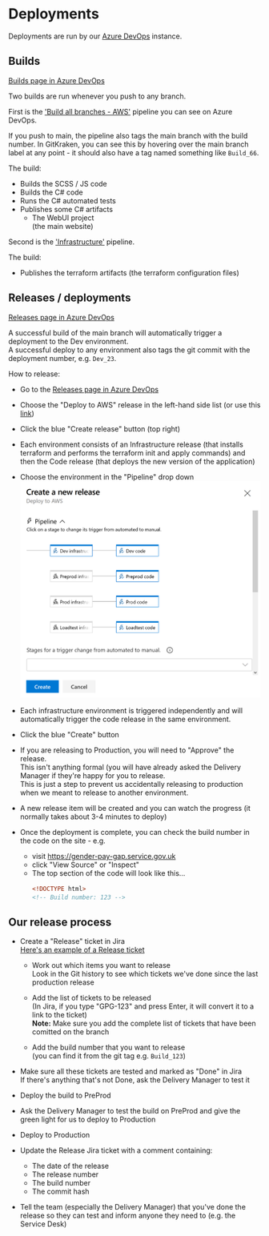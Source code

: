 # Deployments

Deployments are run by our [Azure DevOps](https://dev.azure.com/govtequalitiesoffice/Gender%20Pay%20Gap/_build) instance.

## Builds
[Builds page in Azure DevOps](https://dev.azure.com/govtequalitiesoffice/Gender%20Pay%20Gap/_build)

Two builds are run whenever you push to any branch.  

First is the ['Build all branches - AWS'](https://dev.azure.com/govtequalitiesoffice/Gender%20Pay%20Gap/_build?definitionId=5)
pipeline you can see on Azure DevOps.

If you push to main, the pipeline also tags the main branch with the build number.
In GitKraken, you can see this by hovering over the main branch label at any point - it should also have a tag named something like `Build_66`.

The build:
* Builds the SCSS / JS code
* Builds the C# code
* Runs the C# automated tests
* Publishes some C# artifacts
  * The WebUI project  
    (the main website)
 

Second is the ['Infrastructure'](https://dev.azure.com/govtequalitiesoffice/Gender%20Pay%20Gap/_build?definitionId=4) pipeline.

The build:
* Publishes the terraform artifacts (the terraform configuration files)

## Releases / deployments
[Releases page in Azure DevOps](https://dev.azure.com/govtequalitiesoffice/Gender%20Pay%20Gap/_release)

A successful build of the main branch will automatically trigger a deployment to the Dev environment.  
A successful deploy to any environment also tags the git commit with the deployment number, e.g. `Dev_23`.

How to release:
* Go to the [Releases page in Azure DevOps](https://dev.azure.com/govtequalitiesoffice/Gender%20Pay%20Gap/_release)

* Choose the "Deploy to AWS" release in the left-hand side list (or use this [link](https://dev.azure.com/govtequalitiesoffice/Gender%20Pay%20Gap/_release?_a=releases&view=mine&definitionId=7))

* Click the blue "Create release" button (top right)
* Each environment consists of an Infrastructure release (that installs terraform and performs the terraform init and apply commands) and then the Code release (that deploys the new version of the application) 
* Choose the environment in the "Pipeline" drop down  
  <img src="screenshot-of-azure-devops-release-env-selection.PNG"
       alt="Screenshot Of Azure Devops Release Env Selection"
       width="617px">
* Each infrastructure environment is triggered independently and will automatically trigger the code release in the same environment.

* Click the blue "Create" button

* If you are releasing to Production, you will need to "Approve" the release.  
  This isn't anything formal (you will have already asked the Delivery Manager if they're happy for you to release.  
  This is just a step to prevent us accidentally releasing to production when we meant to release to another environment.

* A new release item will be created and you can watch the progress
  (it normally takes about 3-4 minutes to deploy)

* Once the deployment is complete, you can check the build number in the code on the site - e.g.  
  * visit https://gender-pay-gap.service.gov.uk  
  * click "View Source" or "Inspect"  
  * The top section of the code will look like this...  
    ```html
    <!DOCTYPE html>
    <!-- Build number: 123 -->
    ```

## Our release process

* Create a "Release" ticket in Jira  
  [Here's an example of a Release ticket](https://technologyprogramme.atlassian.net/browse/GPG-411)
  * Work out which items you want to release  
    Look in the Git history to see which tickets we've done since the last production release

  * Add the list of tickets to be released  
    (In Jira, if you type "GPG-123" and press Enter, it will convert it to a link to the ticket)  
    **Note:** Make sure you add the complete list of tickets that have been comitted on the branch

  * Add the build number that you want to release  
    (you can find it from the git tag e.g. `Build_123`)

* Make sure all these tickets are tested and marked as "Done" in Jira  
  If there's anything that's not Done, ask the Delivery Manager to test it

* Deploy the build to PreProd
  
* Ask the Delivery Manager to test the build on PreProd and give the green light for us to deploy to Production

* Deploy to Production

* Update the Release Jira ticket with a comment containing:
  * The date of the release
  * The release number
  * The build number
  * The commit hash

* Tell the team (especially the Delivery Manager) that you've done the release
  so they can test and inform anyone they need to (e.g. the Service Desk)
